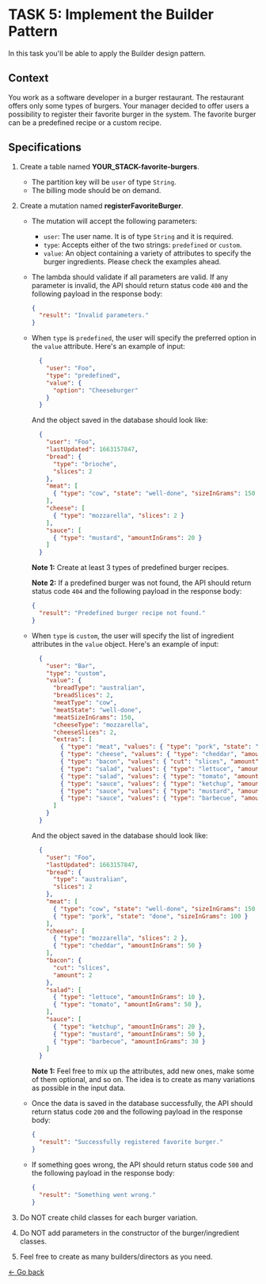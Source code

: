 # TASK 5: Implement the Builder Pattern

In this task you'll be able to apply the Builder design pattern.

## Context

You work as a software developer in a burger restaurant. The restaurant offers only some types of burgers. Your manager decided to offer users a possibility to register their favorite burger in the system. The favorite burger can be a predefined recipe or a custom recipe.

## Specifications

1. Create a table named **YOUR_STACK-favorite-burgers**.
    * The partition key will be `user` of type `String`.
    * The billing mode should be on demand.

2. Create a mutation named **registerFavoriteBurger**.
    * The mutation will accept the following parameters:
        * `user`: The user name. It is of type `String` and it is required.
        * `type`: Accepts either of the two strings: `predefined` or `custom`.
        * `value`: An object containing a variety of attributes to specify the burger ingredients. Please check the examples ahead.
    * The lambda should validate if all parameters are valid. If any parameter is invalid, the API should return status code `400` and the following payload in the response body:

      ```json
      {
        "result": "Invalid parameters."
      }
      ```
    * When `type` is `predefined`, the user will specify the preferred option in the `value` attribute. Here's an example of input:

      ```json
        {
          "user": "Foo",
          "type": "predefined",
          "value": {
            "option": "Cheeseburger"
          }
        }
        ```
      And the object saved in the database should look like:

      ```json
        {
          "user": "Foo",
          "lastUpdated": 1663157847,
          "bread": {
            "type": "brioche",
            "slices": 2
          },
          "meat": [
            { "type": "cow", "state": "well-done", "sizeInGrams": 150 }
          ],
          "cheese": [
            { "type": "mozzarella", "slices": 2 }
          ],
          "sauce": [
            { "type": "mustard", "amountInGrams": 20 }
          ]
        }
      ```

      **Note 1:** Create at least 3 types of predefined burger recipes.

      **Note 2:** If a predefined burger was not found, the API should return status code `404` and the following payload in the response body:

      ```json
      {
        "result": "Predefined burger recipe not found."
      }
      ```

    * When `type` is `custom`, the user will specify the list of ingredient attributes in the `value` object. Here's an example of input:

      ```json
        {
          "user": "Bar",
          "type": "custom",
          "value": {
            "breadType": "australian",
            "breadSlices": 2,
            "meatType": "cow",
            "meatState": "well-done",
            "meatSizeInGrams": 150,
            "cheeseType": "mozzarella",
            "cheeseSlices": 2,
            "extras": [
              { "type": "meat", "values": { "type": "pork", "state": "done", "sizeInGrams": 100 } },
              { "type": "cheese", "values": { "type": "cheddar", "amountInGrams": 50 } },
              { "type": "bacon", "values": { "cut": "slices", "amount": 2 } },
              { "type": "salad", "values": { "type": "lettuce", "amountInGrams": 10 } },
              { "type": "salad", "values": { "type": "tomato", "amountInGrams": 50 } },
              { "type": "sauce", "values": { "type": "ketchup", "amountInGrams": 20 } },
              { "type": "sauce", "values": { "type": "mustard", "amountInGrams": 50 } },
              { "type": "sauce", "values": { "type": "barbecue", "amountInGrams": 30 } }
            ]
          }
        }
        ```
      And the object saved in the database should look like:

      ```json
        {
          "user": "Foo",
          "lastUpdated": 1663157847,
          "bread": {
            "type": "australian",
            "slices": 2
          },
          "meat": [
            { "type": "cow", "state": "well-done", "sizeInGrams": 150 },
            { "type": "pork", "state": "done", "sizeInGrams": 100 }
          ],
          "cheese": [
            { "type": "mozzarella", "slices": 2 },
            { "type": "cheddar", "amountInGrams": 50 }
          ],
          "bacon": {
            "cut": "slices",
            "amount": 2
          },
          "salad": [
            { "type": "lettuce", "amountInGrams": 10 },
            { "type": "tomato", "amountInGrams": 50 },
          ],
          "sauce": [
            { "type": "ketchup", "amountInGrams": 20 },
            { "type": "mustard", "amountInGrams": 50 },
            { "type": "barbecue", "amountInGrams": 30 }
          ]
        }
      ```

      **Note 1:** Feel free to mix up the attributes, add new ones, make some of them optional, and so on. The idea is to create as many variations as possible in the input data.
    * Once the data is saved in the database successfully, the API should return status code `200` and the following payload in the response body:

      ```json
      {
        "result": "Successfully registered favorite burger."
      }
      ```
    * If something goes wrong, the API should return status code `500` and the following payload in the response body:

      ```json
      {
        "result": "Something went wrong."
      }
      ```
3. Do NOT create child classes for each burger variation.
4. Do NOT add parameters in the constructor of the burger/ingredient classes.
5. Feel free to create as many builders/directors as you need.


[<- Go back](../../README.md)
